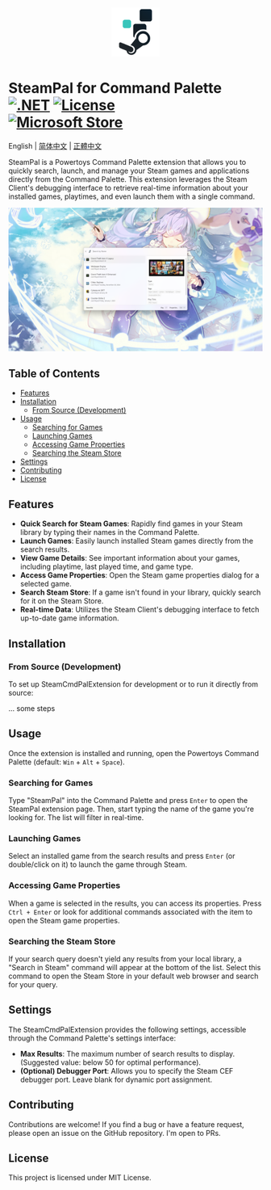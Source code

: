 <div align="center">

# <img src="../SteamCmdPalExtension/Assets/Designs/StoreLogo-Transparent.svg" width="96" height="96" />

<div align="left">

# SteamPal for Command Palette <br> [![.NET](https://img.shields.io/badge/.NET-9.0-blue.svg)](https://dotnet.microsoft.com/download/dotnet/9.0) [![License](https://img.shields.io/github/license/sht2017/SteamCmdPalExtension)](../LICENSE) <br> [![Microsoft Store](https://get.microsoft.com/images/en-us%20light.svg)](https://apps.microsoft.com/detail/9ns40lt8g6v9?referrer=appbadge&mode=direct)

English | [简体中文](readmes/zh_CN.md) | [正體中文](readmes/zh_TW.md)

SteamPal is a Powertoys Command Palette extension that allows you to quickly search, launch, and manage your Steam games and applications directly from the Command Palette. This extension leverages the Steam Client's debugging interface to retrieve real-time information about your installed games, playtimes, and even launch them with a single command.

![Preview](assets/preview.png)

## Table of Contents

- [Features](#features)
- [Installation](#installation)
  - [From Source (Development)](#from-source-development)
- [Usage](#usage)
  - [Searching for Games](#searching-for-games)
  - [Launching Games](#launching-games)
  - [Accessing Game Properties](#accessing-game-properties)
  - [Searching the Steam Store](#searching-the-steam-store)
- [Settings](#settings)
- [Contributing](#contributing)
- [License](#license)

## Features

- **Quick Search for Steam Games**: Rapidly find games in your Steam library by typing their names in the Command Palette.
- **Launch Games**: Easily launch installed Steam games directly from the search results.
- **View Game Details**: See important information about your games, including playtime, last played time, and game type.
- **Access Game Properties**: Open the Steam game properties dialog for a selected game.
- **Search Steam Store**: If a game isn't found in your library, quickly search for it on the Steam Store.
- **Real-time Data**: Utilizes the Steam Client's debugging interface to fetch up-to-date game information.

## Installation

### From Source (Development)

To set up SteamCmdPalExtension for development or to run it directly from source:

... some steps

## Usage

Once the extension is installed and running, open the Powertoys Command Palette (default: `Win` + `Alt` + `Space`).

### Searching for Games

Type "SteamPal" into the Command Palette and press `Enter` to open the SteamPal extension page.
Then, start typing the name of the game you're looking for. The list will filter in real-time.

### Launching Games

Select an installed game from the search results and press `Enter` (or double/click on it) to launch the game through Steam.

### Accessing Game Properties

When a game is selected in the results, you can access its properties.
Press `Ctrl + Enter` or look for additional commands associated with the item to open the Steam game properties.

### Searching the Steam Store

If your search query doesn't yield any results from your local library, a "Search in Steam" command will appear at the bottom of the list. Select this command to open the Steam Store in your default web browser and search for your query.

## Settings

The SteamCmdPalExtension provides the following settings, accessible through the Command Palette's settings interface:

-   **Max Results**: The maximum number of search results to display. (Suggested value: below 50 for optimal performance).
-   **(Optional) Debugger Port**: Allows you to specify the Steam CEF debugger port. Leave blank for dynamic port assignment.

## Contributing

Contributions are welcome! If you find a bug or have a feature request, please open an issue on the GitHub repository. I'm open to PRs.

## License

This project is licensed under MIT License.